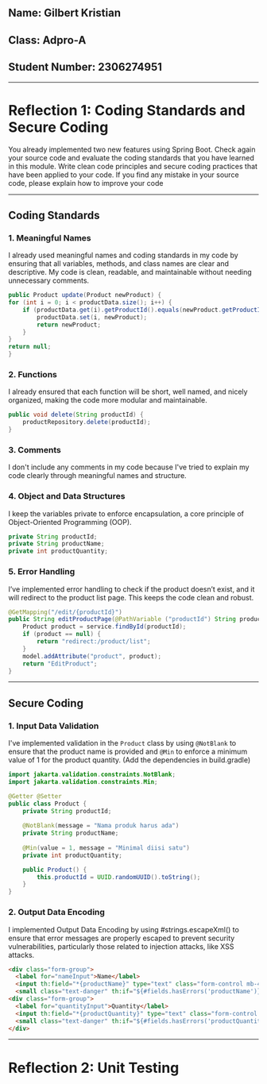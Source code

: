 ## Name: Gilbert Kristian

## Class: Adpro-A

## Student Number: 2306274951

___
# Reflection 1: Coding Standards and Secure Coding
You already implemented two new features using Spring Boot. Check again your source code and evaluate the coding standards that you have learned in this module. Write clean code principles and secure coding practices that have been applied to your code. If you find any mistake in your source code, please explain how to improve your code

---
## Coding Standards 
### 1. Meaningful Names

I already used meaningful names and coding standards in my code by ensuring that all variables, methods, and class names are clear and descriptive. My code is clean, readable, and maintainable without needing unnecessary comments.

```Java
public Product update(Product newProduct) {
for (int i = 0; i < productData.size(); i++) {
    if (productData.get(i).getProductId().equals(newProduct.getProductId())) {
        productData.set(i, newProduct);
        return newProduct;
    }
}
return null;
}
```

### 2. Functions

I already ensured that each function will be short, well named, and nicely organized, making the code more modular and maintainable.
```Java
public void delete(String productId) {
    productRepository.delete(productId);
}
```

### 3. Comments
I don't include any comments in my code because I've tried to explain my code clearly through meaningful names and structure.

### 4. Object and Data Structures
I keep the variables private to enforce encapsulation, a core principle of Object-Oriented Programming (OOP).
```Java
private String productId;
private String productName;
private int productQuantity;
```

### 5. Error Handling
I’ve implemented error handling to check if the product doesn’t exist, and it will redirect to the product list page. This keeps the code clean and robust.
```Java
@GetMapping("/edit/{productId}")
public String editProductPage(@PathVariable ("productId") String productId, Model model) {
    Product product = service.findById(productId);
    if (product == null) {
        return "redirect:/product/list";
    }
    model.addAttribute("product", product);
    return "EditProduct";
}
```

---

## Secure Coding

### 1. Input Data Validation
I've implemented validation in the `Product` class by using `@NotBlank` to ensure that the product name is provided and `@Min` to enforce a minimum value of 1 for the product quantity. (Add the dependencies in build.gradle)
```Java
import jakarta.validation.constraints.NotBlank;
import jakarta.validation.constraints.Min;

@Getter @Setter
public class Product {
    private String productId;
    
    @NotBlank(message = "Nama produk harus ada")
    private String productName;
    
    @Min(value = 1, message = "Minimal diisi satu")
    private int productQuantity;

    public Product() {
        this.productId = UUID.randomUUID().toString();
    }
}
```

### 2. Output Data Encoding
I implemented Output Data Encoding by using #strings.escapeXml() to ensure that error messages are properly escaped to prevent security vulnerabilities, particularly those related to injection attacks, like XSS attacks.
```html
<div class="form-group">
  <label for="nameInput">Name</label>
  <input th:field="*{productName}" type="text" class="form-control mb-4 col-4" id="nameInput" placeholder="Enter product name">
  <small class="text-danger" th:if="${#fields.hasErrors('productName')}" th:text="${#strings.escapeXml(#fields.errors('productName'))}"></small>    </div>
<div class="form-group">
  <label for="quantityInput">Quantity</label>
  <input th:field="*{productQuantity}" type="text" class="form-control mb-4 col-4" id="quantityInput" placeholder="Enter product quantity">
  <small class="text-danger" th:if="${#fields.hasErrors('productQuantity')}" th:text="${#strings.escapeXml(#fields.errors('productQuantity'))}"></small>
</div>
```

---
# Reflection 2: Unit Testing




